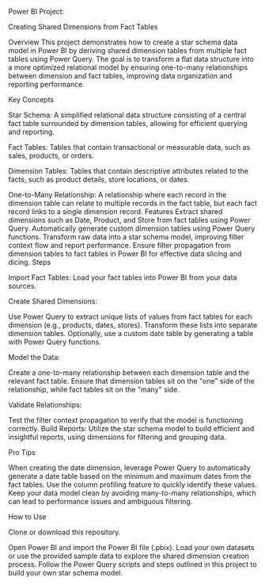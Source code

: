 Power BI Project:

Creating Shared Dimensions from Fact Tables

Overview
This project demonstrates how to create a star schema data model in Power BI by deriving shared dimension tables from multiple fact tables using Power Query. The goal is to transform a flat data structure into a more optimized relational model by ensuring one-to-many relationships between dimension and fact tables, improving data organization and reporting performance.

Key Concepts

Star Schema:
A simplified relational data structure consisting of a central fact table surrounded by dimension tables, allowing for efficient querying and reporting.

Fact Tables:
Tables that contain transactional or measurable data, such as sales, products, or orders.

Dimension Tables:
Tables that contain descriptive attributes related to the facts, such as product details, store locations, or dates.

One-to-Many Relationship:
A relationship where each record in the dimension table can relate to multiple records in the fact table, but each fact record links to a single dimension record.
Features
Extract shared dimensions such as Date, Product, and Store from fact tables using Power Query.
Automatically generate custom dimension tables using Power Query functions.
Transform raw data into a star schema model, improving filter context flow and report performance.
Ensure filter propagation from dimension tables to fact tables in Power BI for effective data slicing and dicing.
Steps

Import Fact Tables:
Load your fact tables into Power BI from your data sources.

Create Shared Dimensions:

Use Power Query to extract unique lists of values from fact tables for each dimension (e.g., products, dates, stores).
Transform these lists into separate dimension tables.
Optionally, use a custom date table by generating a table with Power Query functions.

Model the Data:

Create a one-to-many relationship between each dimension table and the relevant fact table.
Ensure that dimension tables sit on the "one" side of the relationship, while fact tables sit on the "many" side.

Validate Relationships:

Test the filter context propagation to verify that the model is functioning correctly.
Build Reports: Utilize the star schema model to build efficient and insightful reports, using dimensions for filtering and grouping data.

Pro Tips

When creating the date dimension, leverage Power Query to automatically generate a date table based on the minimum and maximum dates from the fact tables. Use the column profiling feature to quickly identify these values.
Keep your data model clean by avoiding many-to-many relationships, which can lead to performance issues and ambiguous filtering.

How to Use

Clone or download this repository.

Open Power BI and import the Power BI file (.pbix).
Load your own datasets or use the provided sample data to explore the shared dimension creation process.
Follow the Power Query scripts and steps outlined in this project to build your own star schema model.
